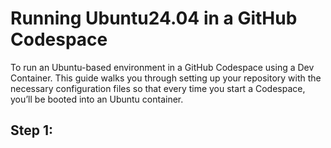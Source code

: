 # Running Ubuntu24.04 in a GitHub Codespace
To run an Ubuntu-based environment in a GitHub Codespace using a Dev Container. This guide walks you through setting up your repository with the necessary configuration files so that every time you start a Codespace, you’ll be booted into an Ubuntu container.

## Step 1:

